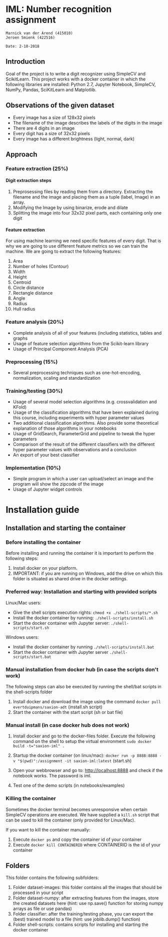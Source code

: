 # IML: Number recognition assignment

    Marnick van der Arend (415010) 
    Jeroen Smienk (422516)

    Date: 2-10-2018

## Introduction

Goal of the project is to write a digit recognizer using SimpleCV and ScikitLearn. This project works with a docker container in which the following libraries are installed: Python 2.7, Jupyter Notebook, SimpleCV, NumPy, Pandas, SciKitLearn and Matplotlib. 

## Observations of the given dataset
- Every image has a size of 128x32 pixels
- The filename of the image describes the labels of the digits in the image
- There are 4 digits in an image
- Every digit has a size of 32x32 pixels
- Every image has a different brightness (light, normal, dark)

## Approach

### Feature extraction (25%)

#### Digit extraction steps

1. Preprosessing files by reading them from a directory. Extracting the filename and the image and placing them as a tuple (label, Image) in an array.
2. Modifying the Image by using binarize, erode and dilate
3. Splitting the image into four 32x32 pixel parts, each containing only one digit

#### Feature extraction

For using machine learning we need specific features of every digit. That is why we are going to use different feature metrics so we can train the machine. We are going to extract the following features:

1. Area
2. Number of holes (Contour)
3. Width
4. Height
5. Centroid
6. Circle distance
7. Rectangle distance
8. Angle
9. Radius
10. Hull radius

### Feature analysis (20%)

- Complete analysis of all of your features (including statistics, tables and graphs
- Usage of feature selection algorithms from the Scikit-learn library
- Usage of Principal Component Analysis (PCA)

### Preprocessing (15%)

- Several preprocessing techniques such as one-hot-encoding, normalization, scaling and standardization

### Training/testing (30%)

- Usage of several model selection algorithms (e.g. crossvalidation and KFold)
- Usage of the classification algorithms that have been explained during this course, including experiments with hyper parameter values
- Two additional classification algorithms. Also provide some theoretical explanation of those algorithms in your notebooks
- Usage of GridSearch, ParameterGrid and pipeline to tweak the hyper parameters
- Comparison of the result of the different classifiers with the different hyper parameter values with observations and a conclusion
- An export of your best classifier

### Implementation (10%)

- Simple program in which a user can upload/select an image and the program will show the zipcode of the image
- Usage of Jupyter widget controls


# Installation guide

## Installation and starting the container

### Before installing the container
Before installing and running the container it is important to perform the following steps:
1. Install docker on your platform.
2. IMPORTANT: if you are running on Windows, add the drive on which this folder is situated as shared drive in the docker settings.

### Preferred way: Installation and starting with provided scripts
Linux/Mac users:
- Give the shell scripts execution rights: ```chmod +x ./shell-scripts/*.sh```
- Install the docker container by running: ```./shell-scripts/install.sh```
- Start the docker container with Jupyter server: ```./shell-scripts/start.sh```

Windows users:
- Install the docker container by running ```./shell-scripts/install.bat```
- Start the docker container with Jupyter server ```./shell-scripts/start.bat```

### Manual installation from docker hub (in case the scripts don't work)
The following steps can also be executed by running the shell/bat scripts in the shell-scripts folder
1. Install docker and download the image using the command ```docker pull evertduipmans/saxion-adt``` (install.sh script)
2. Start the container with the start script (sh or bat file)

### Manual install (in case docker hub does not work)
1. Install docker and go to the docker-files folder. Execute the following command on the shell to setup the virtual environment
   ```sudo docker build -t="saxion-iml" .```

2. Startup the docker container (on linux/mac):
   ```docker run -p 8888:8888 -v "$(pwd)":/assignment -it saxion-iml:latest``` (start.sh)

3. Open your webbrowser and go to: [http://localhost:8888](http://localhost:8888) and check if the notebook works. The password is iml.

4. Test one of the demo scripts (in notebooks/examples)

### Killing the container
Sometimes the docker terminal becomes unresponsive when certain SimpleCV operations are executed. We have supplied a ```kill.sh``` script that can be used to kill the container (only provided for Linux/Mac). 

If you want to kill the container manually:
1. Execute ```docker ps``` and copy the container id of your container
2. Execute ```docker kill CONTAINERID``` where CONTAINERID is the id of your container

## Folders
This folder contains the following subfolders:

1. Folder dataset-images: this folder contains all the images that should be processed in your script
2. Folder dataset-numpy: after extracting features from the images, store the created datasets here (hint: use np.save() function for storing numpy arrays as file or use pandas)
3. Folder classifier: after the training/testing phase, you can export the (best) trained model to a file (hint: use joblib.dump() function)
4. Folder shell-scripts: contains scripts for installing and starting the docker container
